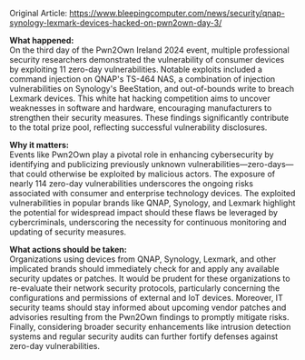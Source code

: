 Original Article: https://www.bleepingcomputer.com/news/security/qnap-synology-lexmark-devices-hacked-on-pwn2own-day-3/

**What happened:**  
On the third day of the Pwn2Own Ireland 2024 event, multiple professional security researchers demonstrated the vulnerability of consumer devices by exploiting 11 zero-day vulnerabilities. Notable exploits included a command injection on QNAP's TS-464 NAS, a combination of injection vulnerabilities on Synology's BeeStation, and out-of-bounds write to breach Lexmark devices. This white hat hacking competition aims to uncover weaknesses in software and hardware, encouraging manufacturers to strengthen their security measures. These findings significantly contribute to the total prize pool, reflecting successful vulnerability disclosures.

**Why it matters:**  
Events like Pwn2Own play a pivotal role in enhancing cybersecurity by identifying and publicizing previously unknown vulnerabilities—zero-days—that could otherwise be exploited by malicious actors. The exposure of nearly 114 zero-day vulnerabilities underscores the ongoing risks associated with consumer and enterprise technology devices. The exploited vulnerabilities in popular brands like QNAP, Synology, and Lexmark highlight the potential for widespread impact should these flaws be leveraged by cybercriminals, underscoring the necessity for continuous monitoring and updating of security measures.

**What actions should be taken:**  
Organizations using devices from QNAP, Synology, Lexmark, and other implicated brands should immediately check for and apply any available security updates or patches. It would be prudent for these organizations to re-evaluate their network security protocols, particularly concerning the configurations and permissions of external and IoT devices. Moreover, IT security teams should stay informed about upcoming vendor patches and advisories resulting from the Pwn2Own findings to promptly mitigate risks. Finally, considering broader security enhancements like intrusion detection systems and regular security audits can further fortify defenses against zero-day vulnerabilities.